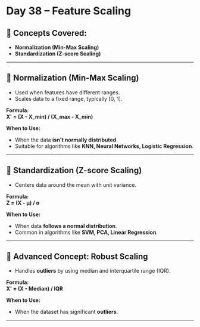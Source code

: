 # Day 38 – Feature Scaling

## 📌 Concepts Covered:
- **Normalization (Min-Max Scaling)**
- **Standardization (Z-score Scaling)**

---

## 🧾 Normalization (Min-Max Scaling)

- Used when features have different ranges.  
- Scales data to a fixed range, typically [0, 1].  

**Formula:**  
**X' = (X - X_min) / (X_max - X_min)**  

**When to Use:**  
- When the data **isn't normally distributed**.  
- Suitable for algorithms like **KNN, Neural Networks, Logistic Regression**.

---

## 🧾 Standardization (Z-score Scaling)

- Centers data around the mean with unit variance.  

**Formula:**  
**Z = (X - μ) / σ**  

**When to Use:**  
- When data **follows a normal distribution**.  
- Common in algorithms like **SVM, PCA, Linear Regression**.

---

## 🧠 Advanced Concept: Robust Scaling

- Handles **outliers** by using median and interquartile range (IQR).  

**Formula:**  
**X' = (X - Median) / IQR**

**When to Use:**  
- When the dataset has significant **outliers**.  

---

